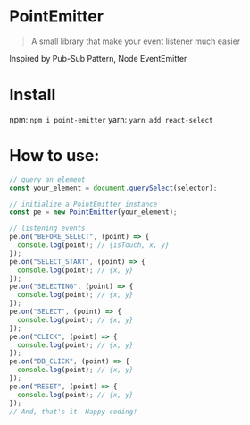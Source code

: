 # PointEmitter

> A small library that make your event listener much easier

Inspired by Pub-Sub Pattern, Node EventEmitter

# Install

npm: `npm i point-emitter`
yarn: `yarn add react-select`

# How to use:

```js
// query an element
const your_element = document.querySelect(selector);

// initialize a PointEmitter instance
const pe = new PointEmitter(your_element);

// listening events
pe.on("BEFORE_SELECT", (point) => {
  console.log(point); // {isTouch, x, y}
});
pe.on("SELECT_START", (point) => {
  console.log(point); // {x, y}
});
pe.on("SELECTING", (point) => {
  console.log(point); // {x, y}
});
pe.on("SELECT", (point) => {
  console.log(point); // {x, y}
});
pe.on("CLICK", (point) => {
  console.log(point); // {x, y}
});
pe.on("DB_CLICK", (point) => {
  console.log(point); // {x, y}
});
pe.on("RESET", (point) => {
  console.log(point); // {x, y}
});
// And, that's it. Happy coding!
```
